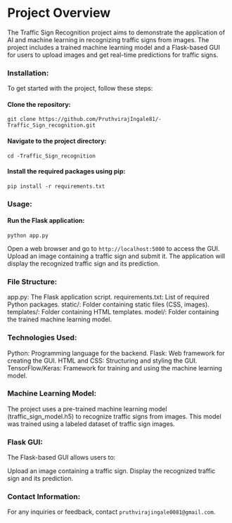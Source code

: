 # Project Overview

The Traffic Sign Recognition project aims to demonstrate the application of AI and machine learning in recognizing traffic signs from images. The project includes a trained machine learning model and a Flask-based GUI for users to upload images and get real-time predictions for traffic signs.


### Installation:

To get started with the project, follow these steps:

#### Clone the repository:
```
git clone https://github.com/PruthvirajIngale81/-Traffic_Sign_recognition.git
```
#### Navigate to the project directory:
```
cd -Traffic_Sign_recognition
```
#### Install the required packages using pip:
```
pip install -r requirements.txt
```

### Usage:

#### Run the Flask application:
```
python app.py
```
Open a web browser and go to `http://localhost:5000` to access the GUI.
Upload an image containing a traffic sign and submit it.
The application will display the recognized traffic sign and its prediction.


### File Structure:


app.py: The Flask application script.
requirements.txt: List of required Python packages.
static/: Folder containing static files (CSS, images).
templates/: Folder containing HTML templates.
model/: Folder containing the trained machine learning model.


### Technologies Used:

Python: Programming language for the backend.
Flask: Web framework for creating the GUI.
HTML and CSS: Structuring and styling the GUI.
TensorFlow/Keras: Framework for training and using the machine learning model.

### Machine Learning Model:

The project uses a pre-trained machine learning model (traffic_sign_model.h5) to recognize traffic signs from images. This model was trained using a labeled dataset of traffic sign images.

### Flask GUI:

The Flask-based GUI allows users to:

Upload an image containing a traffic sign.
Display the recognized traffic sign and its prediction.


### Contact Information:

For any inquiries or feedback, contact `pruthvirajingale0081@gmail.com`.


